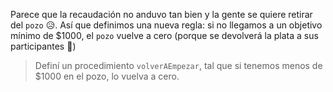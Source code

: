Parece que la recaudación no anduvo tan bien y la gente se quiere retirar del `pozo` 😥️. Así que definimos una nueva regla: si no llegamos a un objetivo mínimo de $1000, el `pozo` vuelve a cero (porque se devolverá la plata a sus participantes 💸️)

> Definí un procedimiento `volverAEmpezar`, tal que si tenemos menos de $1000 en el pozo, lo vuelva a cero.